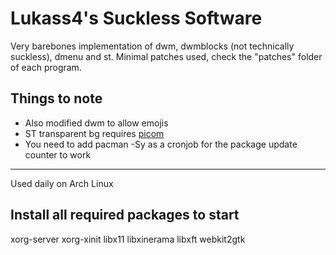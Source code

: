 # Lukass4's Suckless Software

Very barebones implementation of dwm, dwmblocks (not technically suckless), dmenu and st.
Minimal patches used, check the "patches" folder of each program.

## Things to note
- Also modified dwm to allow emojis
- ST transparent bg requires [picom](https://github.com/yshui/picom)
- You need to add pacman -Sy as a cronjob for the package update counter to work

---

Used daily on Arch Linux

## Install all required packages to start
xorg-server xorg-xinit libx11 libxinerama libxft webkit2gtk
